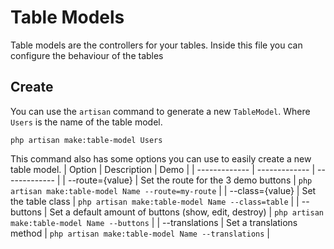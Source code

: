 # Table Models
Table models are the controllers for your tables. Inside this file you can configure the behaviour of the tables

## Create
You can use the `artisan` command to generate a new `TableModel`. Where `Users` is the name of the table model.
```command
php artisan make:table-model Users
```

This command also has some options you can use to easily create a new table model.
| Option | Description | Demo |
| ------------- | ------------- | ------------- |
| --route={value} | Set the route for the 3 demo buttons | `php artisan make:table-model Name --route=my-route` |
| --class={value} | Set the table class | `php artisan make:table-model Name --class=table` |
| --buttons | Set a default amount of buttons (show, edit, destroy) | `php artisan make:table-model Name --buttons` |
| --translations | Set a translations method | `php artisan make:table-model Name --translations` | 
